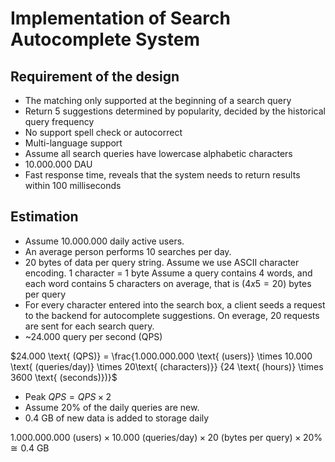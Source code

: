 # Implementation of Search Autocomplete System

## Requirement of the design

- The matching only supported at the beginning of a search query
- Return 5 suggestions determined by popularity, decided by the historical query frequency
- No support spell check or autocorrect
- Multi-language support
- Assume all search queries have lowercase alphabetic characters
- 10.000.000 DAU
- Fast response time, reveals that the system needs to return results within 100 milliseconds

## Estimation

- Assume 10.000.000 daily active users.
- An average person performs 10 searches per day.
- 20 bytes of data per query string. 
Assume we use ASCII character encoding. 1 character = 1 byte
Assume a query contains 4 words, and each word contains 5 characters on average, that is $(4x5=20)$ bytes per query
- For every character entered into the search box, a client seeds a request to the backend for autocomplete suggestions.
On everage, 20 requests are sent for each search query.
- ~24.000 query per second (QPS) 

$24.000 \text{ (QPS)} = \frac{1.000.000.000 \text{ (users)} \times 10.000 \text{ (queries/day)} \times 20\text{ (characters)}} {24 \text{ (hours)} \times 3600 \text{ (seconds)})}$

- Peak $QPS = QPS \times 2$
- Assume 20% of the daily queries are new.
- 0.4 GB of new data is added to storage daily

$1.000.000.000 \text{ (users)} \times 10.000 \text{ (queries/day)} \times 20\text{ (bytes per query)} \times 20\% \cong 0.4 \text{ GB}$